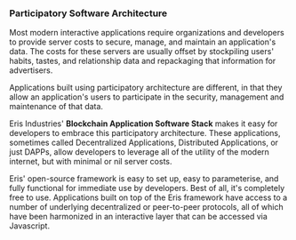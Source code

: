 ### Participatory Software Architecture

Most modern interactive applications require organizations and developers to provide server costs to secure, manage, and maintain an application's data. The costs for these servers are usually offset by stockpiling users' habits, tastes, and relationship data and repackaging that information for advertisers.

Applications built using participatory architecture are different, in that they allow an application's users to participate in the security, management and maintenance of that data.

Eris Industries' **Blockchain Application Software Stack** makes it easy for developers to embrace this participatory architecture. These applications, sometimes called Decentralized Applications, Distributed Applications, or just DAPPs, allow developers to leverage all of the utility of the modern internet, but with minimal or nil server costs.

Eris' open-source framework is easy to set up, easy to parameterise, and fully functional for immediate use by developers. Best of all, it's completely free to use. Applications built on top of the Eris framework have access to a number of underlying decentralized or peer-to-peer protocols, all of which have been harmonized in an interactive layer that can be accessed via Javascript.
